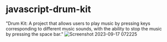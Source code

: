 # javascript-drum-kit
"Drum Kit: A project that allows users to play music by pressing keys corresponding to different music sounds, with the ability to stop the music by pressing the space bar."
![Screenshot 2023-09-17 072225](https://github.com/atul262002/javascript-drum-kit/assets/105144895/5156af9f-50a7-4739-8d07-da9b26fd4792)
